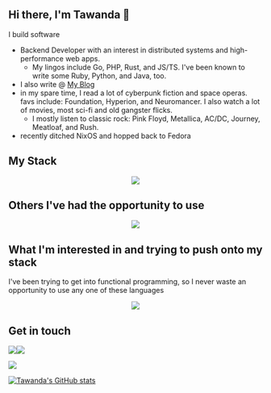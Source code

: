 ## Hi there, I'm Tawanda 👋

I build software
- Backend Developer with an interest in distributed systems and high-performance web apps.
  - My lingos include Go, PHP, Rust, and JS/TS. I've been known to write some Ruby, Python, and Java, too.
- I also write @ [My Blog](https://www.tawandamunongo.dev)
- in my spare time, I read a lot of cyberpunk fiction and space operas. favs include: Foundation, Hyperion, and Neuromancer. I also watch a lot of movies, most sci-fi and old gangster flicks.
  - I mostly listen to classic rock: Pink Floyd, Metallica, AC/DC, Journey, Meatloaf, and Rush.
- recently ditched NixOS and hopped back to Fedora

## My Stack

<p align="center">
  <a href="https://skillicons.dev">
    <img src="https://skillicons.dev/icons?i=rust,go,php,ts,laravel,react,linux,nix,nodejs,postgres,redis,docker&perline=6" />
  </a>
</p>

## Others I've had the opportunity to use

<p align="center">
  <a href="https://skillicons.dev">
    <img src="https://skillicons.dev/icons?i=java,python,nix,mysql,mongodb,vim,bash,aws,git,graphql&perline=6" />
  </a>
</p>

## What I'm interested in and trying to push onto my stack

I've been trying to get into functional programming, so I never waste an opportunity to use any one of these languages

<p align="center">
  <a href="https://skillicons.dev">
    <img src="https://skillicons.dev/icons?i=ruby,elixir,scala&perline=6" />
  </a>
</p>

## Get in touch
[![](https://img.shields.io/badge/Mastodon-2E3138?style=for-the-badge&logo=mastodon&logoColor=white)](https://hachyderm.io/@ta1da)[![](https://img.shields.io/badge/linkedin-%230077B5.svg?style=for-the-badge&logo=linkedin)](https://www.linkedin.com/in/tawanda-munongo/)

<img src="https://github-readme-stats.vercel.app/api/top-langs?username=tmunongo&layout=compact"/>

[![Tawanda's GitHub stats](https://github-readme-stats.vercel.app/api?username=tmunongo&theme=tokyonight)](https://github.com/anuraghazra/github-readme-stats)

